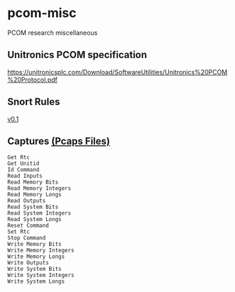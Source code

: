 # pcom-misc
PCOM research miscellaneous

## Unitronics PCOM specification
https://unitronicsplc.com/Download/SoftwareUtilities/Unitronics%20PCOM%20Protocol.pdf

## Snort Rules

[v0.1](./snort/local.rules)

## Captures [(Pcaps Files)](./pcaps/)

```
Get Rtc
Get Unitid
Id Command
Read Inputs
Read Memory Bits
Read Memory Integers
Read Memory Longs
Read Outputs
Read System Bits
Read System Integers
Read System Longs
Reset Command
Set Rtc
Stop Command
Write Memory Bits
Write Memory Integers
Write Memory Longs
Write Outputs
Write System Bits
Write System Integers
Write System Longs
```
